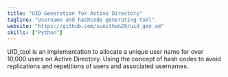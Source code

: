 ```yaml
---
title: "UID Generation for Active Directory"
tagline: "Username and hashcode generating tool"
website: "https://github.com/sunithan29/uid_gen_ad"
skills: ["Python"]
---
```


UID_tool is an implementation to allocate a unique user name for over 10,000 users on Active Directory. Using the concept of  hash codes to avoid replications and repetitions of users and associated usernames.
